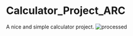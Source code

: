 # Calculator_Project_ARC
A nice and simple calculator project.
![processed](https://user-images.githubusercontent.com/70127557/94370696-3c250e80-0113-11eb-9e69-61f8f233bb0f.jpeg)


